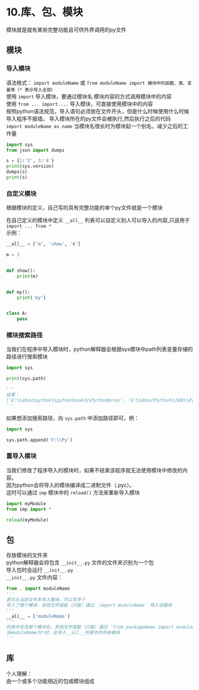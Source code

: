 # 10.库、包、模块

模块就是就有某些完整功能且可供外界调用的py文件

## 模块

### 导入模块

语法格式： `import moduleName` 或 `from moduleName import 模块中的函数、类、变量等（* 表示导入全部）`  
使用 `import` 导入模块，要通过模块名.模块内容的方式调用模块中的内容  
使用 `from ... import ...` 导入模块，可直接使用模块中的内容  
按照python语法规范，导入语句必须放在文件开头，但是什么时候使用什么时候导入程序不报错。 导入模块所在的py文件会被执行,然后执行之后的代码  
`import moduleName as name` 当模块名很长时为模块起一个别名，减少之后的工作量

```py
import sys
from json import dumps

s = {1:'2', 3:'4'}
print(sys.version)
dumps(s)
print(s)
```

### 自定义模块

根据模块的定义，自己写的具有完整功能的单个py文件就是一个模块

在自己定义的模块中定义 `__all__` 列表可以自定义别人可以导入的内容,只适用于 `import ... from *`  
示例：

```python
__all__ = ['m', 'show', 'A']

m = 3


def show():
    print(m)


def my():
    print('my')


class A:
    pass
```

### 模块搜索路径

当我们在程序中导入模块时，python解释器会根据sys模块中path列表变量存储的路径进行搜索模块
```py
import sys

print(sys.path)

'''
结果：
['E:\\aboutpython\\pythonbooks\\PythonNotes', 'E:\\AboutPython\\SDK\\Python38\\python38.zip', 'E:\\AboutPython\\SDK\\Python38\\DLLs', 'E:\\AboutPython\\SDK\\Python38\\lib', 'E:\\AboutPython\\SDK\\Python38', 'E:\\AboutPython\\SDK\\Python38\\lib\\site-packages']
'''
```

如果想添加搜索路径，向 `sys.path` 中添加路径即可，例：
```py
import sys

sys.path.append('F:\\Py')

```

### 重导入模块

当我们修改了程序导入的模块时，如果不结束该程序就无法使用模块中修改的内容。  
因为python会将导入的模块编译成二进制文件（.pyc）。  
这时可以通过 `imp` 模块中的 `reload()` 方法来重新导入模块

```py
import myModule
from imp import *

reload(myModule)

```

## 包

存放模块的文件夹  
python解释器会将包含 `__init__.py` 文件的文件夹识别为一个包  
导入包时会运行 `__init__.py`  
`__init__.py` 文件内容：

```python
from . import moduleName
'''
表示从当前文件夹导入模块，可以写多个
导入了哪个模块，其他文件就能（只能）通过 `import moduleName` 导入该模块
'''
__all__ = ['moduleName']
'''
列表中包含那个模块名，其他文件就能（只能）通过 `from packageName import moduleName` 导入模块
当moduleName为*时，会导入__all__列表中的所有模块
'''
```

## 库

个人理解：  
由一个或多个功能相近的包或模块组成

